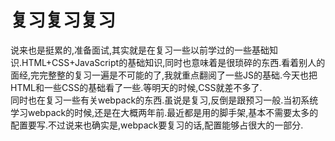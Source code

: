 # 复习复习复习

说来也是挺累的,准备面试,其实就是在复习一些以前学过的一些基础知识.HTML+CSS+JavaScript的基础知识,同时也意味着是很琐碎的东西.看着别人的面经,完完整整的复习一遍是不可能的了,我就重点翻阅了一些JS的基础.今天也把HTML和一些CSS的基础看了一些.等明天的时候,CSS就差不多了.  
同时也在复习一些有关webpack的东西.虽说是复习,反倒是跟预习一般.当初系统学习webpack的时候,还是在大概两年前.最近都是用的脚手架,基本不需要太多的配置要写.不过说来也确实是,webpack要复习的话,配置能够占很大的一部分.
